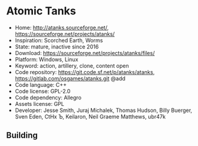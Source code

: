 # Atomic Tanks

- Home: http://atanks.sourceforge.net/, https://sourceforge.net/projects/atanks/
- Inspiration: Scorched Earth, Worms
- State: mature, inactive since 2016
- Download: https://sourceforge.net/projects/atanks/files/
- Platform: Windows, Linux
- Keyword: action, artillery, clone, content open
- Code repository: https://git.code.sf.net/p/atanks/atanks, https://gitlab.com/osgames/atanks.git @add
- Code language: C++
- Code license: GPL-2.0
- Code dependency: Allegro
- Assets license: GPL
- Developer: Jesse Smith, Juraj Michalek, Thomas Hudson, Billy Buerger, Sven Eden, CtHx Ъ, Keilaron, Neil Graeme Matthews, ubr47k

## Building


